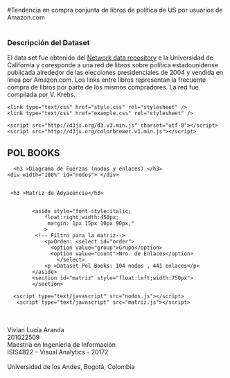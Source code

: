 
#Tendencia en compra conjunta de libros de política de US por usuarios de Amazon.com
<br/><br/>
### Descripción del Dataset 
El data set fue obtenido del [Network data repository](http://networkdata.ics.uci.edu/data.php?d=polbooks) e la Universidad de California y coresponde a una red de libros sobre política estadounidense publicada alrededor de las elecciones presidenciales de 2004 y vendida en línea por Amazon.com. Los links entre libros representan la frecuente compra de libros por parte de los mismos compradores. La red fue compilada por V. Krebs.
	
<html class="ocks-org do-not-copy">
<head>

	<link type="text/css" href="style.css" rel="stylesheet" />	
	<link type="text/css" href="example.css" rel="stylesheet" />
  
	<script src="http://d3js.org/d3.v3.min.js" charset="utf-8"></script>
	<script src="http://d3js.org/colorbrewer.v1.min.js"></script>

  
</head>
<body>
    <div>
      <h2>POL BOOKS</h2>
      
      <h3 >Diagrama de Fuerzas (nodos y enlaces) </h3>
    <div width="100%" id="nodos"> </div>
 	
	 
	 <h3 >Matriz de Adyacencia</h3> 


	        <aside style="font-style:italic;
				float:right;width:450px;
				 margin: 1px 15px 10px 90px;"
				>
	         <!-- Filtro para la matriz--> 
	         	<p>Orden: <select id="order">
				  <option value="group">Grupo</option>
				  <option value="count">Nro. de Enlaces</option>
					</select>
				<p >Dataset Pol Books: 104 nodos , 441 enlaces</p>
			</aside>
          	<section id="matriz" style="float:left;width:750px">
		    </section>

	  <script type="text/javascript" src="nodos.js"></script>
	   <script type="text/javascript" src="matriz.js"></script>
	   
   <div>
</body>
</html>

<br/><br/>
Vivian Lucia Aranda<br/>
201022509<br/>
Maestría en Ingeniería de Información <br/>
ISIS4822 – Visual Analytics - 20172 <br/>		
Universidad de los Andes, Bogotá, Colombia

